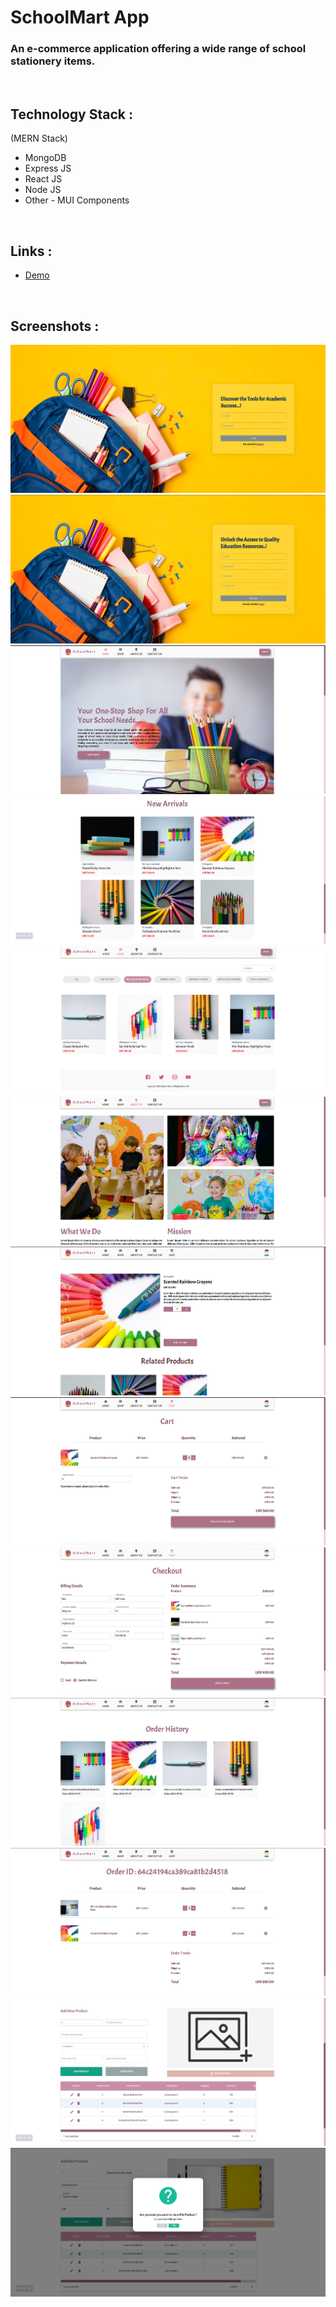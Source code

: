 # SchoolMart App

### An e-commerce application offering a wide range of school stationery items.

<br>

## Technology Stack :

(MERN Stack)

- MongoDB
- Express JS
- React JS
- Node JS
- Other - MUI Components

<br>

## Links :

- [Demo](https://drive.google.com/file/d/1vZ0Vt_JIZGkhNQVcNTAKIoIYZxeUhzLT/view?usp=sharing)

<br>

## Screenshots :

<img src = "frontend/schoolmart/src/assets/images/screenshots/0.png">
<img src = "frontend/schoolmart/src/assets/images/screenshots/14.png">
<img src = "frontend/schoolmart/src/assets/images/screenshots/1.png">
<!-- <img src = "frontend/schoolmart/src/assets/images/screenshots/2.png" width="400px"> -->
<img src = "frontend/schoolmart/src/assets/images/screenshots/3.png">
<img src = "frontend/schoolmart/src/assets/images/screenshots/4.png">
<img src = "frontend/schoolmart/src/assets/images/screenshots/5.png">
<img src = "frontend/schoolmart/src/assets/images/screenshots/6.png">
<img src = "frontend/schoolmart/src/assets/images/screenshots/7.png">
<img src = "frontend/schoolmart/src/assets/images/screenshots/8.png">
<img src = "frontend/schoolmart/src/assets/images/screenshots/9.png">
<img src = "frontend/schoolmart/src/assets/images/screenshots/10.png">
<!-- <img src = "frontend/schoolmart/src/assets/images/screenshots/11.png" width="400px"> -->
<img src = "frontend/schoolmart/src/assets/images/screenshots/12.png">
<img src = "frontend/schoolmart/src/assets/images/screenshots/13.png">
